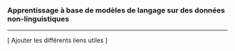 ### Apprentissage à base de modèles de langage sur des données non-linguistiques

---

[ Ajouter les différents liens utiles ]

